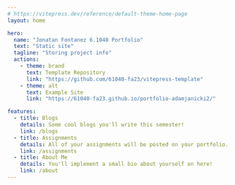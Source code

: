 ```yaml
---
# https://vitepress.dev/reference/default-theme-home-page
layout: home

hero:
  name: "Jonatan Fontanez 6.1040 Portfolio"
  text: "Static site"
  tagline: "Storing project info"
  actions:
    - theme: brand
      text: Template Repository
      link: "https://github.com/61040-fa23/vitepress-template"
    - theme: alt
      text: Example Site
      link: "https://61040-fa23.github.io/portfolio-adamjanicki2/"

features:
  - title: Blogs
    details: Some cool blogs you'll write this semester!
    link: /blogs
  - title: Assignments
    details: All of your assignments will be posted on your portfolio.
    link: /assignments
  - title: About Me
    details: You'll implement a small bio about yourself on here!
    link: /about
---
```

